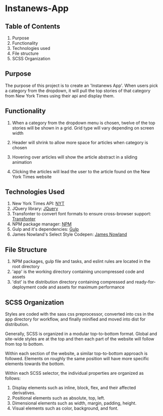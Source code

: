 # Instanews-App

## Table of Contents
1. Purpose
2. Functionality
3. Technologies used
4. File structure
5. SCSS Organization

## Purpose
The purpose of this project is to create an 'Instanews App'. When users pick a category from the dropdown, it will pull the top stories of that category from New York Times using their api and display them.

## Functionality
1. When a category from the dropdown menu is chosen, twelve of the top stories will be shown in a grid. Grid type will vary depending on screen width

2. Header will shrink to allow more space for articles when category is chosen

3. Hovering over articles will show the article abstract in a sliding animation

4. Clicking the articles will lead the user to the article found on the New York Times website

## Technologies Used
1. New York Times API: [NYT](https://developer.nytimes.com/)
2. JQuery library: [JQuery](https://jquery.com/)
3. Transfonter to convert font formats to ensure cross-browser support: [Transfonter](https://transfonter.org/)
4. NPM package manager: [NPM](https://www.npmjs.com/)
5. Gulp and it's dependencies: [Gulp](https://www.npmjs.com/package/gulp)
6. James Nowland's Select Style Codepen: [James Nowland](https://codepen.io/jnowland/pen/GZLQBw)


## File Structure
1. NPM packages, gulp file and tasks, and eslint rules are located in the root directory
2. 'app' is the working directory containing uncompressed code and assets
3. 'dist' is the distribution directory containing compressed and ready-for-deployment code and assets for maximum performance

## SCSS Organization
Styles are coded with the sass css preprocessor, converted into css in the app directory for workflow, and finally minified and moved into dist for distribution.

Generally, SCSS is organized in a modular top-to-bottom format. Global and site-wide styles are at the top and then each part of the website will follow from top to bottom.

Within each section of the website, a similar top-to-bottom approach is followed. Elements on roughly the same position will have more specific elements towards the bottom.

Within each SCSS selector, the individual properties are organized as follows:

1. Display elements such as inline, block, flex, and their affected derivatives.
2. Positional elements such as absolute, top, left.
3. Dimensional elements such as width, margin, padding, height.
4. Visual elements such as color, background, and font.